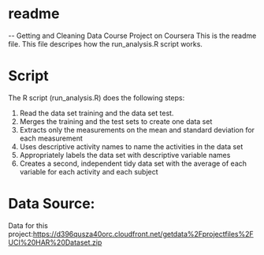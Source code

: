 <h1>readme</h1>
-- Getting and Cleaning Data Course Project on Coursera
This is the readme file. This file descripes how the run_analysis.R script works.

<h1>Script</h1>
The R script (run_analysis.R) does the following steps:
<ol>
<li>Read the data set training and the data set test. </li>
<li>Merges the training and the test sets to create one data set</li>
<li>Extracts only the measurements on the mean and standard deviation for each measurement</li>
<li>Uses descriptive activity names to name the activities in the data set</li>
<li>Appropriately labels the data set with descriptive variable names</li>
<li>Creates a second, independent tidy data set with the average of each variable for each activity and each subject</li>
</ol>

<h1>Data Source:</h1>
Data for this project:<a href ="https://d396qusza40orc.cloudfront.net/getdata%2Fprojectfiles%2FUCI%20HAR%20Dataset.zip">https://d396qusza40orc.cloudfront.net/getdata%2Fprojectfiles%2FUCI%20HAR%20Dataset.zip </a>




